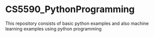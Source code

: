 # CS5590_PythonProgramming
This repository consists of basic python examples and also machine learning examples using python programming
